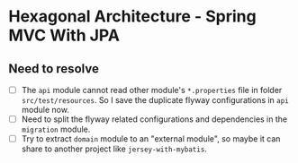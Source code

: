 # Hexagonal Architecture - Spring MVC With JPA

## Need to resolve

- [ ] The `api` module cannot read other module's `*.properties` file in folder `src/test/resources`. So I save the duplicate flyway configurations in `api` module now.
- [ ] Need to split the flyway related configurations and dependencies in the `migration` module.
- [ ] Try to extract `domain` module to an "external module", so maybe it can share to another project like `jersey-with-mybatis`.
